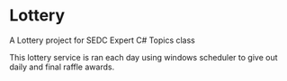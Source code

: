 # Lottery
A Lottery project for SEDC Expert C# Topics class

This lottery service is ran each day using windows scheduler to give out daily and final raffle awards.
